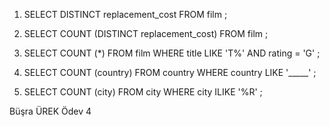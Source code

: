 1. SELECT DISTINCT replacement_cost FROM film ;

2. SELECT COUNT (DISTINCT replacement_cost) FROM film ;

3. SELECT COUNT (*) FROM film WHERE title LIKE 'T%' AND rating = 'G' ;

4. SELECT COUNT (country) FROM country WHERE country LIKE '_____' ;

5. SELECT COUNT (city) FROM city WHERE city ILIKE '%R' ;

Büşra ÜREK Ödev 4 